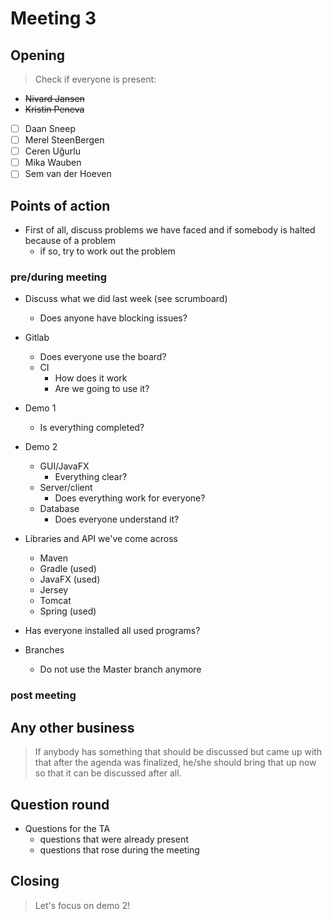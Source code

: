 # Meeting 3

## Opening
> Check if everyone is present:
- ~~Nivard Jansen~~
- ~~Kristin Peneva~~
- [ ] Daan Sneep
- [ ] Merel SteenBergen
- [ ] Ceren Uğurlu
- [ ] Mika Wauben
- [ ] Sem van der Hoeven

## Points of action

 - First of all, discuss problems we have faced and if somebody is halted because of a problem
    - if so, try to work out the problem

### pre/during meeting
 - Discuss what we did last week (see scrumboard)
    - Does anyone have blocking issues?
 
 - Gitlab
    - Does everyone use the board?
    - CI
        - How does it work
        - Are we going to use it?

 - Demo 1
    - Is everything completed?
 - Demo 2
    - GUI/JavaFX
        - Everything clear?
    - Server/client
        - Does everything work for everyone?
    - Database
        - Does everyone understand it?

 - Libraries and API we've come across
    - Maven
    - Gradle (used)
    - JavaFX (used)
    - Jersey
    - Tomcat
    - Spring (used)
 - Has everyone installed all used programs?

  - Branches
    - Do not use the Master branch anymore

### post meeting


## Any other business
> If anybody has something that should be discussed but came up with that after the agenda was finalized, he/she should bring that up now so that it can be discussed after all.

## Question round
- Questions for the TA
    - questions that were already present
    - questions that rose during the meeting

## Closing
> Let's focus on demo 2!
